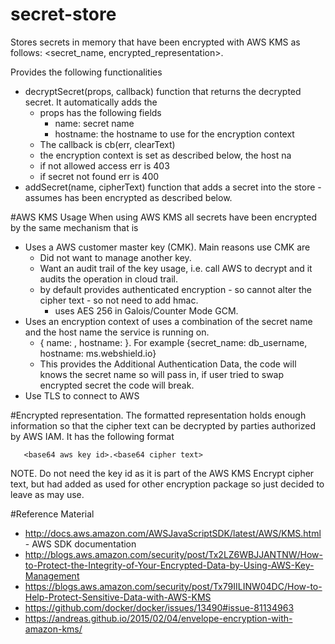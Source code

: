 # secret-store
Stores secrets in memory that have been encrypted with AWS KMS as follows: <secret_name, encrypted_representation>.

Provides the following functionalities
- decryptSecret(props, callback) function that returns the decrypted secret. It automatically adds the
  - props has the following fields
    - name: secret name
    - hostname: the hostname to use for the encryption context
  - The callback is cb(err, clearText)
  - the encryption context is set as described below, the host na
  - if not allowed access err is 403
  - if secret not found err is 400
- addSecret(name, cipherText) function that adds a secret into the store - assumes has been encrypted as described below.

#AWS KMS Usage
When using AWS KMS all secrets have been encrypted by the same mechanism that is
- Uses a AWS customer master key (CMK). Main reasons use CMK are
  - Did not want to manage another key.
  - Want an audit trail of the key usage, i.e. call AWS to decrypt and it audits the operation in cloud trail.
  - by default provides authenticated encryption - so cannot alter the cipher text - so not need to add hmac.
    - uses AES 256 in Galois/Counter Mode GCM.
- Uses an encryption context of uses a combination of the secret name and the host name the service is running on.
    - { name: <name of the secret>, hostname: <host-name>}. For example {secret_name: db_username, hostname: ms.webshield.io}
    - This provides the Additional Authentication Data, the code will knows the secret name so will pass in, if user tried to swap encrypted secret the code will break.
- Use TLS to connect to AWS

#Encrypted representation.
The formatted representation holds enough information so that the cipher text can be decrypted by parties authorized by AWS IAM. It has the following format

       <base64 aws key id>.<base64 cipher text>

NOTE. Do not need the key id as it is part of the AWS KMS Encrypt cipher text, but had added as used for other encryption package so just decided to leave as may use.


#Reference Material
- http://docs.aws.amazon.com/AWSJavaScriptSDK/latest/AWS/KMS.html - AWS SDK documentation
- http://blogs.aws.amazon.com/security/post/Tx2LZ6WBJJANTNW/How-to-Protect-the-Integrity-of-Your-Encrypted-Data-by-Using-AWS-Key-Management
- https://blogs.aws.amazon.com/security/post/Tx79IILINW04DC/How-to-Help-Protect-Sensitive-Data-with-AWS-KMS
- https://github.com/docker/docker/issues/13490#issue-81134963
- https://andreas.github.io/2015/02/04/envelope-encryption-with-amazon-kms/
